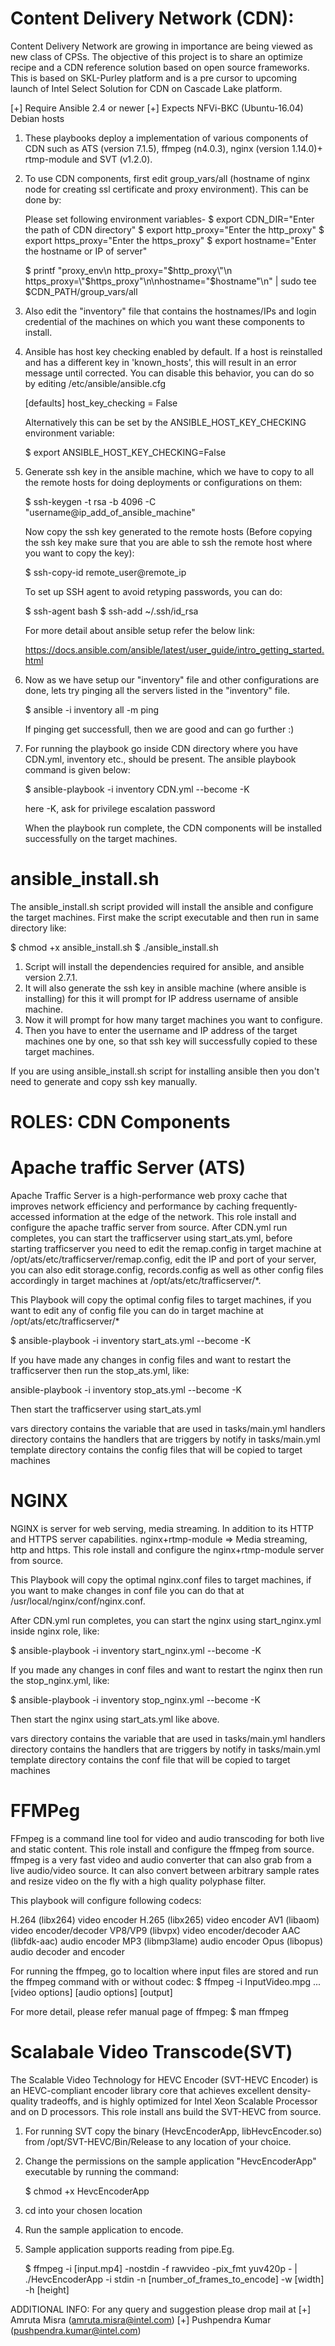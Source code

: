 
 Content Delivery Network (CDN):
 ==============================
  Content Delivery Network are growing in importance are being viewed as new class of CPSs. 
  The objective of this project is to share an optimize recipe and a CDN reference solution 
  based on open source frameworks. This is based on SKL-Purley platform and is a pre cursor 
  to upcoming launch of Intel Select Solution for CDN on Cascade Lake platform.


  [+] Require Ansible 2.4 or newer 
  [+] Expects NFVi-BKC (Ubuntu-16.04) Debian hosts


 1. These playbooks deploy a implementation of various components of CDN such as ATS (version 7.1.5),
    ffmpeg (n4.0.3), nginx (version 1.14.0)+ rtmp-module and SVT (v1.2.0). 

 2. To use CDN components, first edit group_vars/all (hostname of nginx node for creating ssl 
    certificate and proxy environment). This can be done by:

    Please set following environment variables-
     $ export CDN_DIR="Enter the path of CDN directory"
     $ export http_proxy="Enter the http_proxy"
     $ export https_proxy="Enter the https_proxy"
     $ export hostname="Enter the hostname or IP of server"

     $ printf "proxy_env\n http_proxy=\"$http_proxy\"\n https_proxy=\"$https_proxy\"\n\nhostname=\"$hostname\"\n" | sudo tee $CDN_PATH/group_vars/all

 3. Also edit the "inventory" file that contains the hostnames/IPs and login credential of 
    the machines on which you want these components to install.

 4. Ansible has host key checking enabled by default. If a host is reinstalled and has a different 
    key in 'known_hosts', this will result in an error message until corrected. You can disable 
    this behavior, you can do so by editing /etc/ansible/ansible.cfg
  
    [defaults]
    host_key_checking = False

    Alternatively this can be set by the ANSIBLE_HOST_KEY_CHECKING environment variable:
 
    $ export ANSIBLE_HOST_KEY_CHECKING=False

 5. Generate ssh key in the ansible machine, which we have to copy to all the remote hosts for 
    doing deployments or configurations on them:
   
    $ ssh-keygen -t rsa -b 4096 -C "username@ip_add_of_ansible_machine"

    Now copy the ssh key generated to the remote hosts (Before copying the ssh key make sure that 
    you are able to ssh the remote host where you want to copy the key):
 
    $ ssh-copy-id remote_user@remote_ip

    To set up SSH agent to avoid retyping passwords, you can do:   
   
    $ ssh-agent bash
    $ ssh-add ~/.ssh/id_rsa

    For more detail about ansible setup refer the below link:
  
    https://docs.ansible.com/ansible/latest/user_guide/intro_getting_started.html
  
 6. Now as we have setup our "inventory" file and other configurations are done, lets try pinging 
    all the servers listed in the "inventory" file.

    $ ansible -i inventory all -m ping
  
    If pinging get successfull, then we are good and can go further :) 

 7. For running the playbook go inside CDN directory where you have CDN.yml, inventory etc., should 
    be present. The ansible playbook command is given below:

    $ ansible-playbook -i inventory CDN.yml --become -K

    here -K, ask for privilege escalation password
 
    When the playbook run complete, the CDN components will be installed successfully on the target 
    machines. 



 ansible_install.sh
 ====================
 
  The ansible_install.sh script provided will install the ansible and configure the target machines.
  First make the script executable and then run in same directory like:

   $ chmod +x ansible_install.sh
   $ ./ansible_install.sh

  1. Script will install the dependencies required for ansible, and ansible version 2.7.1. 
  2. It will also generate the ssh key in ansible machine (where ansible is installing) for this it will 
     prompt for IP address username of ansible machine.
  3. Now it will prompt for how many target machines you want to configure. 
  4. Then you have to enter the username and IP address of the target machines one by one, so that ssh key 
     will successfully copied to these target machines.

  If you are using ansible_install.sh script for installing ansible then you don't need to generate and copy ssh key manually. 



 ROLES: CDN Components
 =====================

  Apache traffic Server (ATS)
  ===========================
  Apache Traffic Server is a high-performance web proxy cache that improves network efficiency and 
  performance by caching frequently-accessed information at the edge of the network. This role install 
  and configure the apache traffic server from source. After CDN.yml run completes, you can start the 
  trafficserver using start_ats.yml, before starting trafficserver you need to edit the remap.config 
  in target machine at /opt/ats/etc/trafficserver/remap.config, edit the IP and port of your server, you can also edit 
  storage.config, records.config as well as other config files  accordingly in target machines at /opt/ats/etc/trafficserver/*.

  This Playbook will copy the optimal config files to target machines, if you want to edit any of config file 
  you can do in target machine at /opt/ats/etc/trafficserver/*

  $ ansible-playbook -i inventory start_ats.yml --become -K 

  If you have made any changes in config files and want to restart the trafficserver then run the 
  stop_ats.yml, like:

  ansible-playbook -i inventory stop_ats.yml --become -K 

  Then start the trafficserver using start_ats.yml 

  vars directory contains the variable that are used in tasks/main.yml
  handlers directory contains the handlers that are triggers by notify in tasks/main.yml
  template directory contains the config files that will be copied to target machines


  NGINX
  =================
  NGINX is server for web serving, media streaming. In addition to its HTTP and HTTPS server capabilities. 
  nginx+rtmp-module => Media streaming, http and https. This role install and configure the nginx+rtmp-module 
  server from source. 

  This Playbook will copy the optimal nginx.conf files to target machines, if you want to make changes in conf
  file you can do that at /usr/local/nginx/conf/nginx.conf.


  After CDN.yml run completes, you can start the nginx using start_nginx.yml inside nginx role, like:
  
  $ ansible-playbook -i inventory start_nginx.yml --become -K 

  If you made any changes in conf files and want to restart the nginx then run the stop_nginx.yml, like:

  $ ansible-playbook -i inventory stop_nginx.yml --become -K 

  Then start the nginx using start_ats.yml like above. 

  vars directory contains the variable that are used in tasks/main.yml
  handlers directory contains the handlers that are triggers by notify in tasks/main.yml
  template directory contains the conf file that will be copied to target machines


  FFMPeg
  ================
  FFmpeg is a command line tool for video and audio transcoding for both live and static content.
  This role install and configure the ffmpeg from source.
  ffmpeg is a very fast video and audio converter that can also grab from a live audio/video source.
  It can also convert between arbitrary sample rates and resize video on the fly with a high 
  quality polyphase filter.  
  
  This playbook will configure following codecs:

  H.264 (libx264) video encoder
  H.265 (libx265) video encoder
  AV1 (libaom) video encoder/decoder
  VP8/VP9 (libvpx) video encoder/decoder
  AAC (libfdk-aac) audio encoder
  MP3 (libmp3lame) audio encoder
  Opus (libopus) audio decoder and encoder
    
  For running the ffmpeg, go to localtion where input files are stored and run the ffmpeg command
  with or without codec:
  $ ffmpeg -i InputVideo.mpg ...[video options] [audio options] [output]


  For more detail, please refer manual page of ffmpeg:
  $ man ffmpeg 


  Scalabale Video Transcode(SVT)
  ==============================
  The Scalable Video Technology for HEVC Encoder (SVT-HEVC Encoder) is an HEVC-compliant encoder library core 
  that achieves excellent density-quality tradeoffs, and is highly optimized for Intel Xeon  Scalable 
  Processor and on D processors.
  This role install ans build the SVT-HEVC from source. 
  
  1. For running SVT copy the binary (HevcEncoderApp, libHevcEncoder.so) from /opt/SVT-HEVC/Bin/Release 
     to any location of your choice.
  2. Change the permissions on the sample application "HevcEncoderApp" executable by running the command: 

     $ chmod +x HevcEncoderApp

  3. cd into your chosen location
  4. Run the sample application to encode.
  5. Sample application supports reading from pipe.Eg.

     $ ffmpeg -i [input.mp4] -nostdin -f rawvideo -pix_fmt yuv420p - | 
       ./HevcEncoderApp -i stdin -n [number_of_frames_to_encode] -w [width] -h [height]



  ADDITIONAL INFO:
  For any query and suggestion please drop mail at
  [+] Amruta Misra (amruta.misra@intel.com)
  [+] Pushpendra Kumar (pushpendra.kumar@intel.com)
